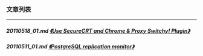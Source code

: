 ### 文章列表  
----  
##### 20110518_01.md   [《Use SecureCRT and Chrome & Proxy Switchy! Plugin》](20110518_01.md)  
##### 20110511_01.md   [《PostgreSQL replication monitor》](20110511_01.md)  
